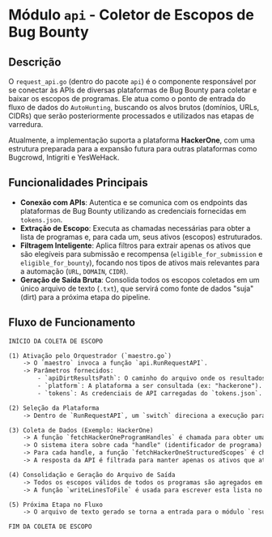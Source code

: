 # Módulo `api` - Coletor de Escopos de Bug Bounty

## Descrição

O `request_api.go` (dentro do pacote `api`) é o componente responsável por se conectar às APIs de diversas plataformas de Bug Bounty para coletar e baixar os escopos de programas. Ele atua como o ponto de entrada do fluxo de dados do `AutoHunting`, buscando os alvos brutos (domínios, URLs, CIDRs) que serão posteriormente processados e utilizados nas etapas de varredura.

Atualmente, a implementação suporta a plataforma **HackerOne**, com uma estrutura preparada para a expansão futura para outras plataformas como Bugcrowd, Intigriti e YesWeHack.

## Funcionalidades Principais

- **Conexão com APIs**: Autentica e se comunica com os endpoints das plataformas de Bug Bounty utilizando as credenciais fornecidas em `tokens.json`.
- **Extração de Escopo**: Executa as chamadas necessárias para obter a lista de programas e, para cada um, seus ativos (escopos) estruturados.
- **Filtragem Inteligente**: Aplica filtros para extrair apenas os ativos que são elegíveis para submissão e recompensa (`eligible_for_submission` e `eligible_for_bounty`), focando nos tipos de ativos mais relevantes para a automação (`URL`, `DOMAIN`, `CIDR`).
- **Geração de Saída Bruta**: Consolida todos os escopos coletados em um único arquivo de texto (`.txt`), que servirá como fonte de dados "suja" (dirt) para a próxima etapa do pipeline.

## Fluxo de Funcionamento

```txt
INÍCIO DA COLETA DE ESCOPO

(1) Ativação pelo Orquestrador (`maestro.go`)
    -> O `maestro` invoca a função `api.RunRequestAPI`.
    -> Parâmetros fornecidos:
        - `apiDirtResultsPath`: O caminho do arquivo onde os resultados brutos serão salvos.
        - `platform`: A plataforma a ser consultada (ex: "hackerone").
        - `tokens`: As credenciais de API carregadas do `tokens.json`.

(2) Seleção da Plataforma
    -> Dentro de `RunRequestAPI`, um `switch` direciona a execução para a lógica específica da plataforma solicitada.

(3) Coleta de Dados (Exemplo: HackerOne)
    -> A função `fetchHackerOneProgramHandles` é chamada para obter uma lista de todos os programas públicos acessíveis.
    -> O sistema itera sobre cada "handle" (identificador de programa) retornado.
    -> Para cada handle, a função `fetchHackerOneStructuredScopes` é chamada.
    -> A resposta da API é filtrada para manter apenas os ativos que atendem aos critérios de elegibilidade e tipo.

(4) Consolidação e Geração do Arquivo de Saída
    -> Todos os escopos válidos de todos os programas são agregados em uma única lista em memória.
    -> A função `writeLinesToFile` é usada para escrever esta lista no arquivo de saída especificado pelo `maestro` (ex: `results/dirt/api_hackerone_scopes.txt`). Cada escopo é escrito em uma nova linha.

(5) Próxima Etapa no Fluxo
    -> O arquivo de texto gerado se torna a entrada para o módulo `results` (`process_results.go`), que irá normalizar, limpar e unificar estes dados.

FIM DA COLETA DE ESCOPO
